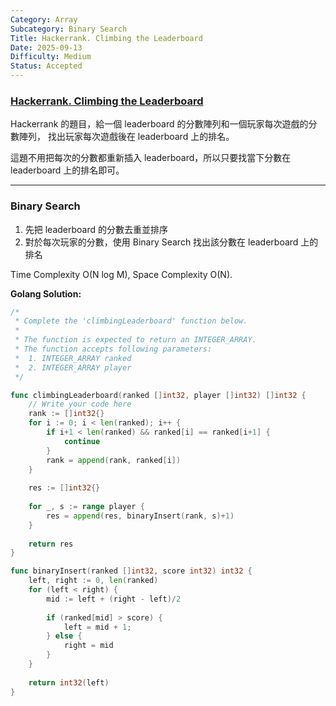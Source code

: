 ```yaml
---
Category: Array
Subcategory: Binary Search
Title: Hackerrank. Climbing the Leaderboard
Date: 2025-09-13
Difficulty: Medium
Status: Accepted
---
```


### [Hackerrank. Climbing the Leaderboard]

[Hackerrank. Climbing the Leaderboard]: https://www.hackerrank.com/challenges/climbing-the-leaderboard/problem

Hackerrank 的題目，給一個 leaderboard 的分數陣列和一個玩家每次遊戲的分數陣列，
找出玩家每次遊戲後在 leaderboard 上的排名。

這題不用把每次的分數都重新插入 leaderboard，所以只要找當下分數在 leaderboard 上的排名即可。

---

### Binary Search

1. 先把 leaderboard 的分數去重並排序
2. 對於每次玩家的分數，使用 Binary Search 找出該分數在 leaderboard 上的排名

Time Complexity O(N log M), Space Complexity O(N).

**Golang Solution:**
```go
/*
 * Complete the 'climbingLeaderboard' function below.
 *
 * The function is expected to return an INTEGER_ARRAY.
 * The function accepts following parameters:
 *  1. INTEGER_ARRAY ranked
 *  2. INTEGER_ARRAY player
 */

func climbingLeaderboard(ranked []int32, player []int32) []int32 {
    // Write your code here
    rank := []int32{}
    for i := 0; i < len(ranked); i++ {
        if i+1 < len(ranked) && ranked[i] == ranked[i+1] {
            continue
        }
        rank = append(rank, ranked[i])
    }
    
    res := []int32{}
    
    for _, s := range player {
        res = append(res, binaryInsert(rank, s)+1)
    }
    
    return res
}

func binaryInsert(ranked []int32, score int32) int32 {
    left, right := 0, len(ranked)
    for (left < right) {
        mid := left + (right - left)/2
        
        if (ranked[mid] > score) {
            left = mid + 1;
        } else {
            right = mid
        }
    }
    
    return int32(left)
}
```